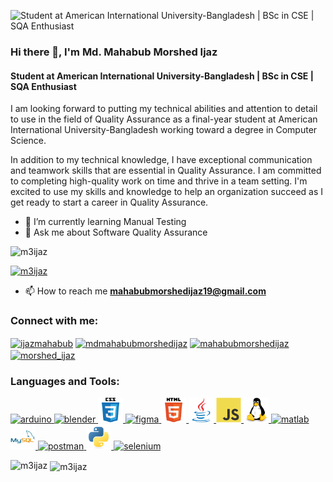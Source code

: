 ![Student at American International University-Bangladesh | BSc in CSE | SQA Enthusiast](https://media.licdn.com/dms/image/D4E16AQHhclfG3gY5Xg/profile-displaybackgroundimage-shrink_350_1400/0/1685900225299?e=1691625600&v=beta&t=ZI1uWnurPc44_lKKTrTJo2_dWtodHqqc6PB81EQo7XE)

 
### Hi there 👋, I'm Md. Mahabub Morshed Ijaz
#### Student at American International University-Bangladesh | BSc in CSE | SQA Enthusiast


I am looking forward to putting my technical abilities and attention to detail to use in the field of Quality Assurance as a final-year student at American International University-Bangladesh working toward a degree in Computer Science.

In addition to my technical knowledge, I have exceptional communication and teamwork skills that are essential in Quality Assurance. I am committed to completing high-quality work on time and thrive in a team setting. I'm excited to use my skills and knowledge to help an organization succeed as I get ready to start a career in Quality Assurance. 


- 🌱 I’m currently learning Manual Testing 
- 💬 Ask me about Software Quality Assurance 


<p align="left"> <img src="https://komarev.com/ghpvc/?username=m3ijaz&label=Profile%20views&color=0e75b6&style=flat" alt="m3ijaz" /> </p>

<p align="left"> <a href="https://github.com/ryo-ma/github-profile-trophy"><img src="https://github-profile-trophy.vercel.app/?username=m3ijaz" alt="m3ijaz" /></a> </p>

- 📫 How to reach me **mahabubmorshedijaz19@gmail.com**

<h3 align="left">Connect with me:</h3>
<p align="left">
<a href="https://twitter.com/ijazmahabub" target="blank"><img align="center" src="https://raw.githubusercontent.com/rahuldkjain/github-profile-readme-generator/master/src/images/icons/Social/twitter.svg" alt="ijazmahabub" height="30" width="40" /></a>
<a href="https://linkedin.com/in/mdmahabubmorshedijaz" target="blank"><img align="center" src="https://raw.githubusercontent.com/rahuldkjain/github-profile-readme-generator/master/src/images/icons/Social/linked-in-alt.svg" alt="mdmahabubmorshedijaz" height="30" width="40" /></a>
<a href="https://fb.com/mahabubmorshedijaz" target="blank"><img align="center" src="https://raw.githubusercontent.com/rahuldkjain/github-profile-readme-generator/master/src/images/icons/Social/facebook.svg" alt="mahabubmorshedijaz" height="30" width="40" /></a>
<a href="https://instagram.com/morshed_ijaz" target="blank"><img align="center" src="https://raw.githubusercontent.com/rahuldkjain/github-profile-readme-generator/master/src/images/icons/Social/instagram.svg" alt="morshed_ijaz" height="30" width="40" /></a>
</p>

<h3 align="left">Languages and Tools:</h3>
<p align="left"> <a href="https://www.arduino.cc/" target="_blank" rel="noreferrer"> <img src="https://cdn.worldvectorlogo.com/logos/arduino-1.svg" alt="arduino" width="40" height="40"/> </a> <a href="https://www.blender.org/" target="_blank" rel="noreferrer"> <img src="https://download.blender.org/branding/community/blender_community_badge_white.svg" alt="blender" width="40" height="40"/> </a> <a href="https://www.w3schools.com/css/" target="_blank" rel="noreferrer"> <img src="https://raw.githubusercontent.com/devicons/devicon/master/icons/css3/css3-original-wordmark.svg" alt="css3" width="40" height="40"/> </a> <a href="https://www.figma.com/" target="_blank" rel="noreferrer"> <img src="https://www.vectorlogo.zone/logos/figma/figma-icon.svg" alt="figma" width="40" height="40"/> </a> <a href="https://www.w3.org/html/" target="_blank" rel="noreferrer"> <img src="https://raw.githubusercontent.com/devicons/devicon/master/icons/html5/html5-original-wordmark.svg" alt="html5" width="40" height="40"/> </a> <a href="https://www.java.com" target="_blank" rel="noreferrer"> <img src="https://raw.githubusercontent.com/devicons/devicon/master/icons/java/java-original.svg" alt="java" width="40" height="40"/> </a> <a href="https://developer.mozilla.org/en-US/docs/Web/JavaScript" target="_blank" rel="noreferrer"> <img src="https://raw.githubusercontent.com/devicons/devicon/master/icons/javascript/javascript-original.svg" alt="javascript" width="40" height="40"/> </a> <a href="https://www.linux.org/" target="_blank" rel="noreferrer"> <img src="https://raw.githubusercontent.com/devicons/devicon/master/icons/linux/linux-original.svg" alt="linux" width="40" height="40"/> </a> <a href="https://www.mathworks.com/" target="_blank" rel="noreferrer"> <img src="https://upload.wikimedia.org/wikipedia/commons/2/21/Matlab_Logo.png" alt="matlab" width="40" height="40"/> </a> <a href="https://www.mysql.com/" target="_blank" rel="noreferrer"> <img src="https://raw.githubusercontent.com/devicons/devicon/master/icons/mysql/mysql-original-wordmark.svg" alt="mysql" width="40" height="40"/> </a> <a href="https://postman.com" target="_blank" rel="noreferrer"> <img src="https://www.vectorlogo.zone/logos/getpostman/getpostman-icon.svg" alt="postman" width="40" height="40"/> </a> <a href="https://www.python.org" target="_blank" rel="noreferrer"> <img src="https://raw.githubusercontent.com/devicons/devicon/master/icons/python/python-original.svg" alt="python" width="40" height="40"/> </a> <a href="https://www.selenium.dev" target="_blank" rel="noreferrer"> <img src="https://raw.githubusercontent.com/detain/svg-logos/780f25886640cef088af994181646db2f6b1a3f8/svg/selenium-logo.svg" alt="selenium" width="40" height="40"/> </a> </p>

<p><img align="left" src="https://github-readme-stats.vercel.app/api/top-langs?username=m3ijaz&show_icons=true&locale=en&layout=compact" alt="m3ijaz" /></p>

<p>&nbsp;<img align="center" src="https://github-readme-stats.vercel.app/api?username=m3ijaz&show_icons=true&locale=en" alt="m3ijaz" /></p>



